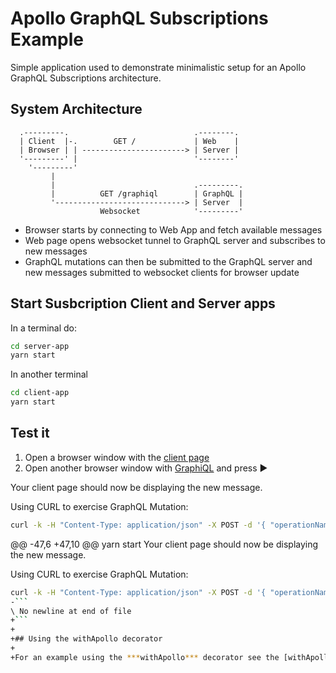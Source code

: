 # Apollo GraphQL Subscriptions Example

Simple application used to demonstrate minimalistic setup for an Apollo GraphQL Subscriptions architecture.

## System Architecture

```text
  .---------.                            .--------.
  | Client  |-.        GET /             | Web    |
  | Browser | | -----------------------> | Server |
  '---------' |                          '--------'
    '---------'
         |
         |                               .---------.
         |          GET /graphiql        | GraphQL |
         '-----------------------------> | Server  |
                    Websocket            '---------'
```

 * Browser starts by connecting to Web App and fetch available messages
 * Web page opens websocket tunnel to GraphQL server and subscribes to new messages
 * GraphQL mutations can then be submitted to the GraphQL server and new messages submitted to websocket clients for browser update



## Start Susbcription Client and Server apps

In a terminal do:

```bash
cd server-app
yarn start
```

In another terminal

```bash
cd client-app
yarn start
```

## Test it

1. Open a browser window with the [client page](http://localhost:3000)
2. Open another browser window with [GraphiQL](http://localhost:5060/graphiql?operationName=&query=mutation+%7B+addMessage%28message%3A+%22Hello+from+Apollo+Susbcriptions%22%29%7D) and press ►

Your client page should now be displaying the new message.

Using CURL to exercise GraphQL Mutation:
```bash
curl -k -H "Content-Type: application/json" -X POST -d '{ "operationName": null, "query": "mutation { addMessage(message: \"My CURL message\") }", "variables": "{}" }' http://localhost:5060/graphql
```

@@ -47,6 +47,10 @@ yarn start
 Your client page should now be displaying the new message.
 
 Using CURL to exercise GraphQL Mutation:
 ```bash
 curl -k -H "Content-Type: application/json" -X POST -d '{ "operationName": null, "query": "mutation { addMessage(message: \"My CURL message\") }", "variables": "{}" }' http://localhost:5060/graphql
-```
\ No newline at end of file
+```
+
+## Using the withApollo decorator
+
+For an example using the ***withApollo*** decorator see the [withApollo branch](/bmsantos/apollo-graphql-subscriptions-example/tree/withApollo).

